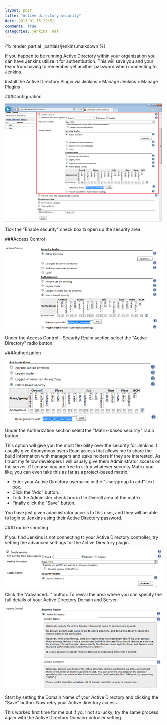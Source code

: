 ```yaml
---
layout: post
title: "Active directory security"
date: 2013-01-15 22:51
comments: true
categories: jenkins .net
---
```

{% render_partial _partials/jenkins.markdown %}

If you happen to be running Active Directory within your organization you can
have Jenkins utilize it for authentication. This will save you and your team
from having to remember yet another password when connecting to Jenkins.

Install the Active Directory Plugin via Jenkins » Manage Jenkins » Manage
Plugins

###Configuration

![active directory 1](/images/jenkins-net/ch12/ad-1.png)

Tick the "Enable security" check box to open up the security area.

###Access Control

![active directory 2](/images/jenkins-net/ch12/ad-2.png)

Under the Access Control - Security Realm section select the "Active Directory"
radio button.

###Authorization

![active directory 3](/images/jenkins-net/ch12/ad-3.png)

Under the Authorization section select the "Matrix-based security" radio
button.

This option will give you the most flexibility over the security for Jenkins.
I usually give Anonymous users Read access that allows me to share the build
information with managers and stake holders if they are interested. As I trust
my fellow developers I will usually give them Administrator access on the
server. Of course you are free to setup whatever security Matrix you like, you
can even take this as far as a project-based matrix.

* Enter your Active Directory username in the "User/group to add" text box.
* Click the “Add” button.
* Tick the Administer check box in the Overall area of the matrix.
* Finally click the "Save" button.

You have just given administrator access to this user, and they will be able to
login to Jenkins using their Active Directory password.

###Trouble shooting

If you find Jenkins is not connecting to your Active Directory controller, try
setting the advanced settings for the Active Directory plugin.

![active directory 4](/images/jenkins-net/ch12/ad-4.png)

Click the "Advanced…" button. To reveal the area where you can specify the full
details of your Active Directory Domain and Server.

![active directory 5](/images/jenkins-net/ch12/ad-5.png)

Start by setting the Domain Name of your Active Directory and clicking the
"Save" button. Now retry your Active Directory access.

This worked first time for me but if your not so lucky, try the same process
again with the Active Directory Domain controller setting.
